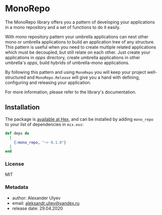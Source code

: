 # MonoRepo

The MonoRepo library offers you a pattern of developing your applications in a
mono repository and a set of functions to do it easily.

With mono repository pattern your umbrella applications can nest other mono or
umbrella applications to build an application tree of any structure. This
pattern is useful when you need to create multiple related applications which
must be decoupled, but still relate on each other. Just create your applications
in *apps* directory, create umbrella applications in other umbrella's *apps*,
build hybrids of umbrella-mono applications.

By following this pattern and using `MonoRepo` you will keep your project
well-structured and `MonoRepo.Release` will give you a hand with defining,
configuring and releasing your application.

For more information, please refer to the library's documentation.

## Installation

The package is [available at Hex](https://hex.pm/docs/publish), and can be installed by adding `mono_repo`
to your list of dependencies in `mix.exs`:

```elixir
def deps do
  [
    {:mono_repo, "~> 0.1.0"}
  ]
end
```

### License

MIT

### Metadata

- author:       Alexander Ulyev
- email:        aleksandr.uljev@yandex.ru
- release date: 29.04.2020
